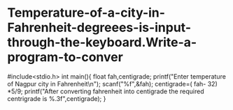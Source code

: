 # Temperature-of-a-city-in-Fahrenheit-degreees-is-input-through-the-keyboard.Write-a-program-to-conver
#include&lt;stdio.h> int main(){    float fah,centigrade;    printf("Enter temperature of Nagpur city in Fahrenheit\n");   scanf("%f",&amp;fah);    centigrade=( fah- 32) *5/9;    printf("After converting fahrenheit into centigrade the required centrigrade is %.3f",centigrade);  }
